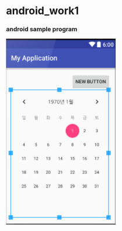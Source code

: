 # android_work1
<H3>android sample program</H3>
<img src = "https://github.com/dmswl0113/android_work1/blob/master/app/pics/picture.PNG?raw=true" width = 300 />

